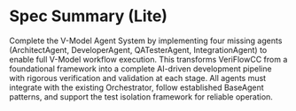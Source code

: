# Spec Summary (Lite)

Complete the V-Model Agent System by implementing four missing agents (ArchitectAgent, DeveloperAgent, QATesterAgent, IntegrationAgent) to enable full V-Model workflow execution. This transforms VeriFlowCC from a foundational framework into a complete AI-driven development pipeline with rigorous verification and validation at each stage. All agents must integrate with the existing Orchestrator, follow established BaseAgent patterns, and support the test isolation framework for reliable operation.